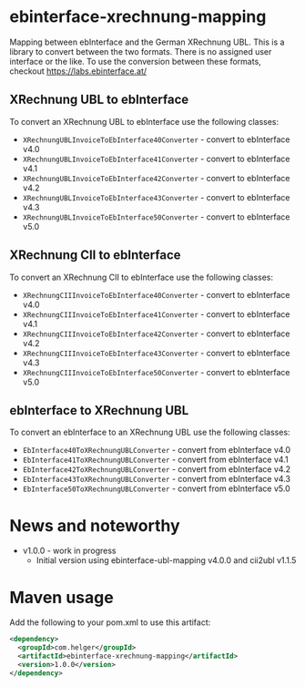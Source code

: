 # ebinterface-xrechnung-mapping

Mapping between ebInterface and the German XRechnung UBL.
This is a library to convert between the two formats.
There is no assigned user interface or the like.
To use the conversion between these formats, checkout https://labs.ebinterface.at/

## XRechnung UBL to ebInterface

To convert an XRechnung UBL to ebInterface use the following classes:
* `XRechnungUBLInvoiceToEbInterface40Converter` - convert to ebInterface v4.0
* `XRechnungUBLInvoiceToEbInterface41Converter` - convert to ebInterface v4.1
* `XRechnungUBLInvoiceToEbInterface42Converter` - convert to ebInterface v4.2
* `XRechnungUBLInvoiceToEbInterface43Converter` - convert to ebInterface v4.3
* `XRechnungUBLInvoiceToEbInterface50Converter` - convert to ebInterface v5.0

## XRechnung CII to ebInterface

To convert an XRechnung CII to ebInterface use the following classes:
* `XRechnungCIIInvoiceToEbInterface40Converter` - convert to ebInterface v4.0
* `XRechnungCIIInvoiceToEbInterface41Converter` - convert to ebInterface v4.1
* `XRechnungCIIInvoiceToEbInterface42Converter` - convert to ebInterface v4.2
* `XRechnungCIIInvoiceToEbInterface43Converter` - convert to ebInterface v4.3
* `XRechnungCIIInvoiceToEbInterface50Converter` - convert to ebInterface v5.0

## ebInterface to XRechnung UBL

To convert an ebInterface to an XRechnung UBL use the following classes:
* `EbInterface40ToXRechnungUBLConverter` - convert from ebInterface v4.0
* `EbInterface41ToXRechnungUBLConverter` - convert from ebInterface v4.1
* `EbInterface42ToXRechnungUBLConverter` - convert from ebInterface v4.2
* `EbInterface43ToXRechnungUBLConverter` - convert from ebInterface v4.3
* `EbInterface50ToXRechnungUBLConverter` - convert from ebInterface v5.0

# News and noteworthy

* v1.0.0 - work in progress
    * Initial version using ebinterface-ubl-mapping v4.0.0 and cii2ubl v1.1.5

# Maven usage

Add the following to your pom.xml to use this artifact:

```xml
<dependency>
  <groupId>com.helger</groupId>
  <artifactId>ebinterface-xrechnung-mapping</artifactId>
  <version>1.0.0</version>
</dependency>
```
